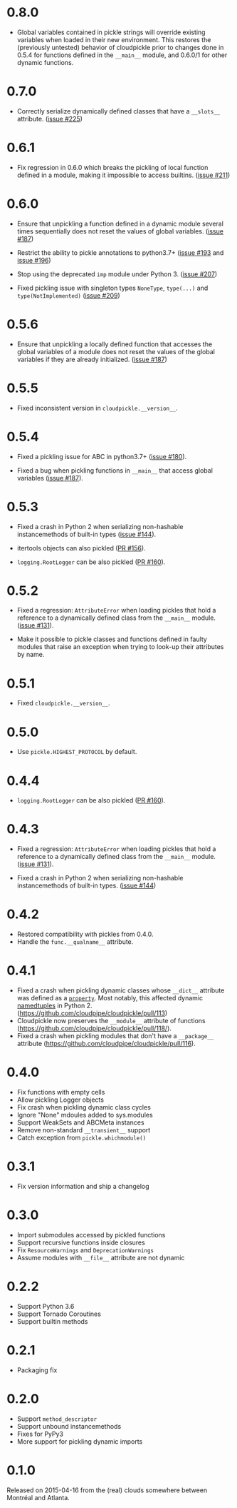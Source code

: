 0.8.0
=====

- Global variables contained in pickle strings will override existing
  variables when loaded in their new environment. This restores the (previously
  untested) behavior of cloudpickle prior to changes done in 0.5.4 for
  functions defined in the `__main__` module,  and 0.6.0/1 for other dynamic
  functions.


0.7.0
=====

- Correctly serialize dynamically defined classes that have a `__slots__`
  attribute.
  ([issue #225](https://github.com/cloudpipe/cloudpickle/issues/225))


0.6.1
=====

- Fix regression in 0.6.0 which breaks the pickling of local function defined
  in a module, making it impossible to access builtins.
  ([issue #211](https://github.com/cloudpipe/cloudpickle/issues/211))


0.6.0
=====

- Ensure that unpickling a function defined in a dynamic module several times
  sequentially does not reset the values of global variables.
  ([issue #187](https://github.com/cloudpipe/cloudpickle/issues/205))

- Restrict the ability to pickle annotations to python3.7+ ([issue #193](
  https://github.com/cloudpipe/cloudpickle/issues/193) and [issue #196](
  https://github.com/cloudpipe/cloudpickle/issues/196))

- Stop using the deprecated `imp` module under Python 3.
  ([issue #207](https://github.com/cloudpipe/cloudpickle/issues/207))

- Fixed pickling issue with singleton types `NoneType`, `type(...)` and 
  `type(NotImplemented)` ([issue #209](https://github.com/cloudpipe/cloudpickle/issues/209))


0.5.6
=====

- Ensure that unpickling a locally defined function that accesses the global
  variables of a module does not reset the values of the global variables if
  they are already initialized.
  ([issue #187](https://github.com/cloudpipe/cloudpickle/issues/187))


0.5.5
=====

- Fixed inconsistent version in `cloudpickle.__version__`.


0.5.4
=====

- Fixed a pickling issue for ABC in python3.7+ ([issue #180](
  https://github.com/cloudpipe/cloudpickle/issues/180)).

- Fixed a bug when pickling functions in `__main__` that access global
  variables ([issue #187](
  https://github.com/cloudpipe/cloudpickle/issues/187)).

0.5.3
=====
- Fixed a crash in Python 2 when serializing non-hashable instancemethods of built-in
  types ([issue #144](https://github.com/cloudpipe/cloudpickle/issues/144)).

- itertools objects can also pickled
  ([PR #156](https://github.com/cloudpipe/cloudpickle/pull/156)).

- `logging.RootLogger` can be also pickled
  ([PR #160](https://github.com/cloudpipe/cloudpickle/pull/160)).

0.5.2
=====

- Fixed a regression: `AttributeError` when loading pickles that hold a
  reference to a dynamically defined class from the `__main__` module.
  ([issue #131]( https://github.com/cloudpipe/cloudpickle/issues/131)).

- Make it possible to pickle classes and functions defined in faulty
  modules that raise an exception when trying to look-up their attributes
  by name.


0.5.1
=====

- Fixed `cloudpickle.__version__`.

0.5.0
=====

- Use `pickle.HIGHEST_PROTOCOL` by default.

0.4.4
=====

- `logging.RootLogger` can be also pickled
  ([PR #160](https://github.com/cloudpipe/cloudpickle/pull/160)).

0.4.3
=====

- Fixed a regression: `AttributeError` when loading pickles that hold a
  reference to a dynamically defined class from the `__main__` module.
  ([issue #131]( https://github.com/cloudpipe/cloudpickle/issues/131)).

- Fixed a crash in Python 2 when serializing non-hashable instancemethods of built-in
  types. ([issue #144](https://github.com/cloudpipe/cloudpickle/issues/144))

0.4.2
=====

- Restored compatibility with pickles from 0.4.0.
- Handle the `func.__qualname__` attribute.

0.4.1
=====

- Fixed a crash when pickling dynamic classes whose `__dict__` attribute was
  defined as a [`property`](https://docs.python.org/3/library/functions.html#property).
  Most notably, this affected dynamic [namedtuples](https://docs.python.org/2/library/collections.html#namedtuple-factory-function-for-tuples-with-named-fields)
  in Python 2. (https://github.com/cloudpipe/cloudpickle/pull/113)
- Cloudpickle now preserves the `__module__` attribute of functions (https://github.com/cloudpipe/cloudpickle/pull/118/).
- Fixed a crash when pickling modules that don't have a `__package__` attribute (https://github.com/cloudpipe/cloudpickle/pull/116).

0.4.0
=====

* Fix functions with empty cells
* Allow pickling Logger objects
* Fix crash when pickling dynamic class cycles
* Ignore "None" mdoules added to sys.modules
* Support WeakSets and ABCMeta instances
* Remove non-standard `__transient__` support
* Catch exception from `pickle.whichmodule()`


0.3.1
=====

* Fix version information and ship a changelog

 0.3.0
=====

* Import submodules accessed by pickled functions
* Support recursive functions inside closures
* Fix `ResourceWarnings` and `DeprecationWarnings`
* Assume modules with `__file__` attribute are not dynamic

0.2.2
=====

* Support Python 3.6
* Support Tornado Coroutines
* Support builtin methods

0.2.1
=====

* Packaging fix

0.2.0
=====

* Support `method_descriptor`
* Support unbound instancemethods
* Fixes for PyPy3
* More support for pickling dynamic imports

0.1.0
=====

Released on 2015-04-16 from the (real) clouds somewhere between Montréal and
Atlanta.
